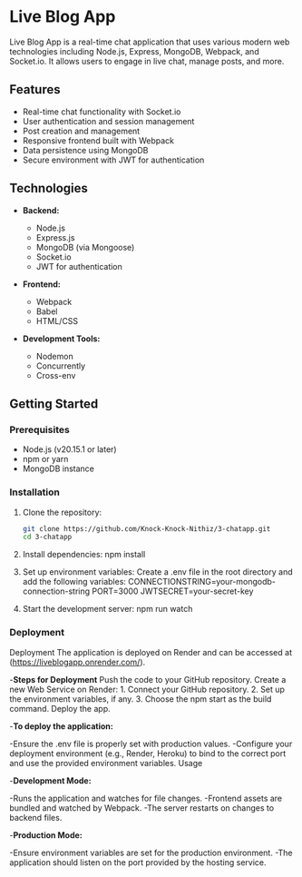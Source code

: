 # Live Blog App

Live Blog App is a real-time chat application that uses various modern web technologies including Node.js, Express, MongoDB, Webpack, and Socket.io. It allows users to engage in live chat, manage posts, and more.

## Features

- Real-time chat functionality with Socket.io
- User authentication and session management
- Post creation and management
- Responsive frontend built with Webpack
- Data persistence using MongoDB
- Secure environment with JWT for authentication

## Technologies

- **Backend:**
  - Node.js
  - Express.js
  - MongoDB (via Mongoose)
  - Socket.io
  - JWT for authentication

- **Frontend:**
  - Webpack
  - Babel
  - HTML/CSS

- **Development Tools:**
  - Nodemon
  - Concurrently
  - Cross-env

## Getting Started

### Prerequisites

- Node.js (v20.15.1 or later)
- npm or yarn
- MongoDB instance

### Installation

1. Clone the repository:

   ```bash
   git clone https://github.com/Knock-Knock-Nithiz/3-chatapp.git
   cd 3-chatapp
   
2. Install dependencies:
    npm install

3. Set up environment variables:
    Create a .env file in the root directory and add the following variables:
      CONNECTIONSTRING=your-mongodb-connection-string
      PORT=3000
      JWTSECRET=your-secret-key

4. Start the development server:
     npm run watch


### Deployment
Deployment
The application is deployed on Render and can be accessed at (https://liveblogapp.onrender.com/).

-**Steps for Deployment**
Push the code to your GitHub repository.
Create a new Web Service on Render: 
    1. Connect your GitHub repository. 
    2. Set up the environment variables, if any.
    3. Choose the npm start as the build command. Deploy the app.
    
-**To deploy the application:**

-Ensure the .env file is properly set with production values.
-Configure your deployment environment (e.g., Render, Heroku) to bind to the correct port and use the provided environment variables.
Usage

-**Development Mode:**

-Runs the application and watches for file changes.
-Frontend assets are bundled and watched by Webpack.
-The server restarts on changes to backend files.

-**Production Mode:**

-Ensure environment variables are set for the production environment.
-The application should listen on the port provided by the hosting service.
